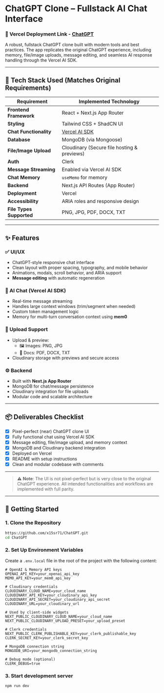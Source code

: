 # ChatGPT Clone – Fullstack AI Chat Interface

### 🚀 Vercel Deployment Link  - [ChatGPT](https://chatgpt-ui-back.vercel.app/)


A robust, fullstack ChatGPT clone built with modern tools and best practices. The app replicates the original ChatGPT experience, including memory, file/image uploads, message editing, and seamless AI response handling through the Vercel AI SDK.


---

## 🧱 Tech Stack Used (Matches Original Requirements)

| Requirement                      | Implemented Technology                          |
|----------------------------------|--------------------------------------------------|
| **Frontend Framework**           | React + Next.js App Router                      |
| **Styling**                      | Tailwind CSS + ShadCN UI                        |
| **Chat Functionality**           | [Vercel AI SDK](https://sdk.vercel.ai)          |
| **Database**                     | MongoDB (via Mongoose)                         |
| **File/Image Upload**            | Cloudinary (Secure file hosting & previews)     |
| **Auth**                        | Clerk                     |
| **Message Streaming**            | Enabled via Vercel AI SDK                       |
| **Chat Memory**                  | `useMemo` for memory  |
| **Backend**                      | Next.js API Routes (App Router)                 |
| **Deployment**                   | Vercel                                          |
| **Accessibility**                | ARIA roles and responsive design                |
| **File Types Supported**         | PNG, JPG, PDF, DOCX, TXT                        |

---

## ✨ Features

### ✅ UI/UX
- ChatGPT-style responsive chat interface
- Clean layout with proper spacing, typography, and mobile behavior
- Animations, modals, scroll behavior, and ARIA support
- **Message editing** with automatic regeneration

### 🧠 AI Chat (Vercel AI SDK)
- Real-time message streaming
- Handles large context windows (trim/segment when needed)
- Custom token management logic
- Memory for multi-turn conversation context using **mem0**

### 📁 Upload Support
- Upload & preview:
  - 🖼️ Images: PNG, JPG
  - 📄 Docs: PDF, DOCX, TXT
- Cloudinary storage with previews and secure access

### ⚙️ Backend
- Built with **Next.js App Router**
- MongoDB for chat/message persistence
- Cloudinary integration for file uploads
- Modular code and scalable architecture

---

## 📦 Deliverables Checklist

- [x] Pixel-perfect (near) ChatGPT clone UI
- [x] Fully functional chat using Vercel AI SDK
- [x] Message editing, file/image upload, and memory context
- [x] MongoDB and Cloudinary backend integration
- [x] Deployed on Vercel
- [x] README with setup instructions
- [x] Clean and modular codebase with comments

---

> ⚠️ **Note**: The UI is not pixel-perfect but is very close to the original ChatGPT experience. All intended functionalities and workflows are implemented with full parity.
---


## 🚀 Getting Started

### 1. Clone the Repository

```bash
https://github.com/x15sr71/ChatGPT.git
cd ChatGPT
```


### 2. Set Up Environment Variables

Create a `.env.local` file in the root of the project with the following content:
```
# OpenAI & Memory API keys
OPENAI_API_KEY=your_openai_api_key
MEM0_API_KEY=your_mem0_api_key

# Cloudinary credentials
CLOUDINARY_CLOUD_NAME=your_cloud_name
CLOUDINARY_API_KEY=your_cloudinary_api_key
CLOUDINARY_API_SECRET=your_cloudinary_api_secret
CLOUDINARY_URL=your_cloudinary_url

# Used by client-side widgets
NEXT_PUBLIC_CLOUDINARY_CLOUD_NAME=your_cloud_name
NEXT_PUBLIC_CLOUDINARY_UPLOAD_PRESET=your_upload_preset

# Clerk credentials
NEXT_PUBLIC_CLERK_PUBLISHABLE_KEY=your_clerk_publishable_key
CLERK_SECRET_KEY=your_clerk_secret_key

# MongoDB connection string
MONGODB_URI=your_mongodb_connection_string

# Debug mode (optional)
CLERK_DEBUG=true
```

### 3. Start development server

```bash
npm run dev
```



